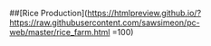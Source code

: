 ##[Rice Production](https://htmlpreview.github.io/?https://raw.githubusercontent.com/sawsimeon/pc-web/master/rice_farm.html =100)